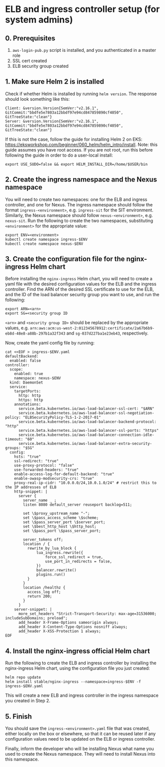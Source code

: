 # ELB and ingress controller setup (for system admins)

## 0. Prerequisites
1. `aws-login-pub.py` script is installed, and you authenticated in a master role
2. SSL cert created
3. ELB security group created

## 1. Make sure Helm 2 is installed
Check if whether Helm is installed by running `helm version`. The response should look something like this:
```
Client: &version.Version{SemVer:"v2.16.1", GitCommit:"bbdfe5e7803a12bbdf97e94cd847859890cf4050", GitTreeState:"clean"}
Server: &version.Version{SemVer:"v2.16.1", GitCommit:"bbdfe5e7803a12bbdf97e94cd847859890cf4050", GitTreeState:"clean"}
```
If this is not the case, follow the guide for installing Helm 2 on EKS: https://eksworkshop.com/beginner/060_helm/helm_intro/install. Note: this guide assumes you have root access. If you are not root, run this before following the guide in order to do a user-local install:
```
export USE_SUDO=false && export HELM_INSTALL_DIR=/home/$USER/bin
```

## 2. Create the ingress namespace and the Nexus namespace
You will need to create two namespaces: one for the ELB and ingress controller, and one for Nexus. The ingress namespace should follow the format `ingress-<environment>`, e.g. `ingress-sit` for the SIT environment. Similarly, the Nexus namespace should follow `nexus-<environment>`, e.g. `nexus-sit`. 
Run the following to create the two namespaces, substituting `<environment>` for the appropriate value:

```
export ENV=<environment>
kubectl create namespace ingress-$ENV
kubectl create namespace nexus-$ENV
```
## 3. Create the configuration file for the nginx-ingress Helm chart

Before installing the `nginx-ingress` Helm chart, you will need to create a yaml file with the desired configuration values for the ELB and the ingress controller. Find the ARN of the desired SSL certificate to use for the ELB, and the ID of the load balancer security group you want to use, and run the following: 
```
export ARN=<arn>
export SG=<security group ID
```
`<arn>` and `<security group ID>` should be replaced by the appropriate values, e.g. `arn:aws:acm:us-west-2:012345678912:certificate/2a67b6b9-eb8d-48e8-a88b-297b1a32f343` and `sg-037d227ba1e23eb43`, respectively.

Now, create the yaml config file by running:
```
cat <<EOF > ingress-$ENV.yaml
defaultBackend:
  enabled: false
controller:
  scope:
    enabled: true
    namespace: nexus-$ENV 
  kind: DaemonSet
  service:
    targetPorts:
      http: http
      https: http
    annotations:
      service.beta.kubernetes.io/aws-load-balancer-ssl-cert: "$ARN"
      service.beta.kubernetes.io/aws-load-balancer-ssl-negotiation-policy: "ELBSecurityPolicy-TLS-1-2-2017-01"
      service.beta.kubernetes.io/aws-load-balancer-backend-protocol: "http"
      service.beta.kubernetes.io/aws-load-balancer-ssl-ports: "https"
      service.beta.kubernetes.io/aws-load-balancer-connection-idle-timeout: "60"
      service.beta.kubernetes.io/aws-load-balancer-extra-security-groups: "$SG"
  config:
    hsts: "true"
    ssl-redirect: "true"
    use-proxy-protocol: "false"
    use-forwarded-headers: "true"
    enable-access-log-for-default-backend: "true"
    enable-owasp-modsecurity-crs: "true"
    proxy-real-ip-cidr: "10.0.0.0/24,10.0.1.0/24" # restrict this to the IP addresses of ELB
    http-snippet: |
      server {
        server_name _ ;
        listen 8080 default_server reuseport backlog=511;

        set \$proxy_upstream_name "-";
        set \$pass_access_scheme \$scheme;
        set \$pass_server_port \$server_port;
        set \$best_http_host \$http_host;
        set \$pass_port \$pass_server_port;

        server_tokens off;
        location / {
          rewrite_by_lua_block {
              lua_ingress.rewrite({
                  force_ssl_redirect = true,
                  use_port_in_redirects = false,
              })
              balancer.rewrite()
              plugins.run()
          }
        }
        location /healthz {
          access_log off;
          return 200;
        }
      }
    server-snippet: |
      more_set_headers "Strict-Transport-Security: max-age=31536000; includeSubDomains; preload";
      add_header X-Frame-Options sameorigin always;
      add_header X-Content-Type-Options nosniff always;
      add_header X-XSS-Protection 1 always;
EOF
```

## 4. Install the nginx-ingress official Helm chart

Run the following to create the ELB and ingress controller by installing the nginx-ingress Helm chart, using the configuration file you just created:

```
helm repo update
helm install stable/nginx-ingress --namespace=ingress-$ENV -f ingress-$ENV.yaml
```

This will create a new ELB and ingress controller in the ingress namespace you created in Step 2.

## 5. Finish

You should save the `ingress-<environment>.yaml` file that was created, either locally on the box or elsewhere, so that it can be reused later if any configuration values need to be updated on the ELB or ingress controller.

Finally, inform the developer who will be installing Nexus what name you used to create the Nexus namespace. They will need to install Nexus into this namespace.